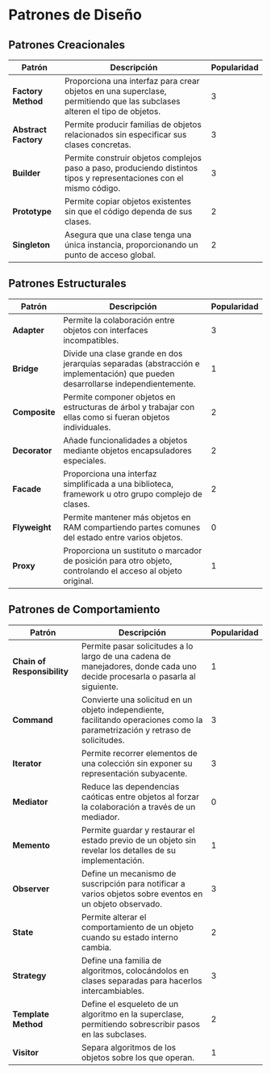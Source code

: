 
# Patrones de Diseño

## Patrones Creacionales
| Patrón               | Descripción                                                                                                                  | Popularidad |
|-----------------------|------------------------------------------------------------------------------------------------------------------------------|-------------|
| **Factory Method**    | Proporciona una interfaz para crear objetos en una superclase, permitiendo que las subclases alteren el tipo de objetos.     | 3           |
| **Abstract Factory**  | Permite producir familias de objetos relacionados sin especificar sus clases concretas.                                      | 3           |
| **Builder**           | Permite construir objetos complejos paso a paso, produciendo distintos tipos y representaciones con el mismo código.         | 3           |
| **Prototype**         | Permite copiar objetos existentes sin que el código dependa de sus clases.                                                  | 2           |
| **Singleton**         | Asegura que una clase tenga una única instancia, proporcionando un punto de acceso global.                                   | 2           |

## Patrones Estructurales
| Patrón               | Descripción                                                                                                                  | Popularidad |
|-----------------------|------------------------------------------------------------------------------------------------------------------------------|-------------|
| **Adapter**           | Permite la colaboración entre objetos con interfaces incompatibles.                                                         | 3           |
| **Bridge**            | Divide una clase grande en dos jerarquías separadas (abstracción e implementación) que pueden desarrollarse independientemente. | 1           |
| **Composite**         | Permite componer objetos en estructuras de árbol y trabajar con ellas como si fueran objetos individuales.                   | 2           |
| **Decorator**         | Añade funcionalidades a objetos mediante objetos encapsuladores especiales.                                                 | 2           |
| **Facade**            | Proporciona una interfaz simplificada a una biblioteca, framework u otro grupo complejo de clases.                          | 2           |
| **Flyweight**         | Permite mantener más objetos en RAM compartiendo partes comunes del estado entre varios objetos.                             | 0           |
| **Proxy**             | Proporciona un sustituto o marcador de posición para otro objeto, controlando el acceso al objeto original.                  | 1           |

## Patrones de Comportamiento
| Patrón               | Descripción                                                                                                                  | Popularidad |
|-----------------------|------------------------------------------------------------------------------------------------------------------------------|-------------|
| **Chain of Responsibility** | Permite pasar solicitudes a lo largo de una cadena de manejadores, donde cada uno decide procesarla o pasarla al siguiente.      | 1           |
| **Command**           | Convierte una solicitud en un objeto independiente, facilitando operaciones como la parametrización y retraso de solicitudes. | 3           |
| **Iterator**          | Permite recorrer elementos de una colección sin exponer su representación subyacente.                                       | 3           |
| **Mediator**          | Reduce las dependencias caóticas entre objetos al forzar la colaboración a través de un mediador.                           | 0           |
| **Memento**           | Permite guardar y restaurar el estado previo de un objeto sin revelar los detalles de su implementación.                     | 1           |
| **Observer**          | Define un mecanismo de suscripción para notificar a varios objetos sobre eventos en un objeto observado.                     | 3           |
| **State**             | Permite alterar el comportamiento de un objeto cuando su estado interno cambia.                                             | 2           |
| **Strategy**          | Define una familia de algoritmos, colocándolos en clases separadas para hacerlos intercambiables.                           | 3           |
| **Template Method**   | Define el esqueleto de un algoritmo en la superclase, permitiendo sobrescribir pasos en las subclases.                       | 2           |
| **Visitor**           | Separa algoritmos de los objetos sobre los que operan.                                                                      | 1           |
